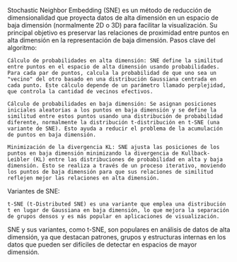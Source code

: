 Stochastic Neighbor Embedding (SNE) es un método de reducción de dimensionalidad que proyecta datos de alta dimensión en un espacio de baja dimensión (normalmente 2D o 3D) para facilitar la visualización. Su principal objetivo es preservar las relaciones de proximidad entre puntos en alta dimensión en la representación de baja dimensión.
Pasos clave del algoritmo:

    Cálculo de probabilidades en alta dimensión: SNE define la similitud entre puntos en el espacio de alta dimensión usando probabilidades. Para cada par de puntos, calcula la probabilidad de que uno sea un "vecino" del otro basado en una distribución Gaussiana centrada en cada punto. Este cálculo depende de un parámetro llamado perplejidad, que controla la cantidad de vecinos efectivos.

    Cálculo de probabilidades en baja dimensión: Se asignan posiciones iniciales aleatorias a los puntos en baja dimensión y se define la similitud entre estos puntos usando una distribución de probabilidad diferente, normalmente la distribución t-distribución en t-SNE (una variante de SNE). Esto ayuda a reducir el problema de la acumulación de puntos en baja dimensión.

    Minimización de la divergencia KL: SNE ajusta las posiciones de los puntos en baja dimensión minimizando la divergencia de Kullback-Leibler (KL) entre las distribuciones de probabilidad en alta y baja dimensión. Esto se realiza a través de un proceso iterativo, moviendo los puntos de baja dimensión para que sus relaciones de similitud reflejen mejor las relaciones en alta dimensión.

Variantes de SNE:

    t-SNE (t-Distributed SNE) es una variante que emplea una distribución t en lugar de Gaussiana en baja dimensión, lo que mejora la separación de grupos densos y es más popular en aplicaciones de visualización.

SNE y sus variantes, como t-SNE, son populares en análisis de datos de alta dimensión, ya que destacan patrones, grupos y estructuras internas en los datos que pueden ser difíciles de detectar en espacios de mayor dimensión.
